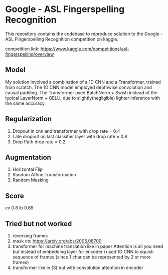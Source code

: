 # Google - ASL Fingerspelling Recognition

This repository contains the codebase to reproduce solution to the Google - ASL Fingerspelling Recognition competition on kaggle.

competition link: https://www.kaggle.com/competitions/asl-fingerspelling/overview

## Model
My solution involved a combination of a 1D CNN and a Transformer, trained from scratch. The 1D CNN model employed depthwise convolution and causal padding. The Transformer used BatchNorm + Swish instead of the typical LayerNorm + GELU, due to slightly(negligible) lighter inference with the same accuracy

## Regularization
  1) Dropout in cnn and transformer with drop rate = 0.4
  2) Late dropout on last classifier layer with drop rate = 0.8
  3) Drop Path drop rate = 0.2


## Augmentation
  1) Horizontal Flip
  2) Random Affine Transformation
  3) Random Masking

## Score
  cv 0.8
  lb 0.69

## Tried but not worked
  1) reversing frames
  2) mask ctc https://arxiv.org/abs/2005.08700
  3) transformer for machine translation like in paper Attention is all you need but instead of embedding layer for encoder i used 1D CNN to squish sequence of frames (since 1 char can be represented by 2 or more frames)
  4) transformer like in (3) but with convolution attention in encoder
  

